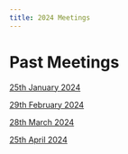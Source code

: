 ```yaml
---
title: 2024 Meetings
---
```


# Past Meetings

[25th January 2024](/collaboration/communication/monthly-meetings/2024-meetings/20240125-meeting)

[29th February 2024](/collaboration/communication/monthly-meetings/2024-meetings/20240229-meeting)

[28th March 2024](/collaboration/communication/monthly-meetings/2024-meetings/20240328-meeting)

[25th April 2024](/collaboration/communication/monthly-meetings/2024-meetings/20240425-meeting)
